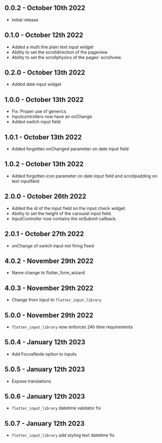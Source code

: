 ## 0.0.2 - October 10th 2022

- Initial release

## 0.1.0 - October 12th 2022

- Added a multi line plain text input widget
- Ability to set the scrolldirection of the pageview
- Ability to set the scrollphysics of the pages' scrollview.

## 0.2.0 - October 13th 2022

- Added date input widget

## 1.0.0 - October 13th 2022

- Fix: Proper use of generics
- Inputcontrollers now have an onChange.
- Added switch input field

## 1.0.1 - October 13th 2022

- Added forgotten onChanged parameter on date input field

## 1.0.2 - October 13th 2022

- Added forgotten icon parameter on date input field and scrollpadding on text inputfield
## 2.0.0 - October 26th 2022

- Added the id of the input field on the input check widget.
- Ability to set the height of the carousel input field.
- InputController now contains the onSubmit callback.

## 2.0.1 - October 27th 2022

- onChange of switch input not firing fixed

## 4.0.2 - November 29th 2022

- Name change to flutter_form_wizard


## 4.0.3 - November 29th 2022

- Change from input to `flutter_input_library`

## 5.0.0 - November 29th 2022

- `flutter_input_library` now enforces 24h time requirements

## 5.0.4 - January 12th 2023

- Add FocusNode option to inputs

## 5.0.5 - January 12th 2023

- Expose translations

## 5.0.6 - January 12th 2023

- `flutter_input_library` datetime validator fix

## 5.0.7 - January 12th 2023

- `flutter_input_library` add styling text datetime fix